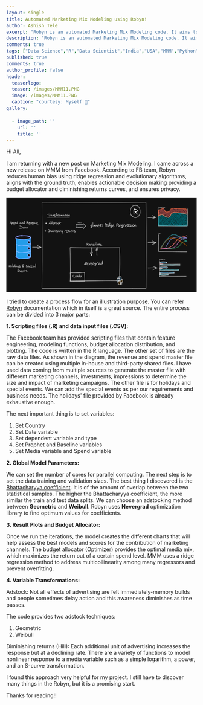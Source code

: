 ```yaml
---
layout: single
title: Automated Marketing Mix Modeling using Robyn!
author: Ashish Tele
excerpt: "Robyn is an automated Marketing Mix Modeling code. It aims to reduce human bias by means of ridge regression and revolutionary algorithms."
description: "Robyn is an automated Marketing Mix Modeling code. It aims to reduce human bias by means of ridge regression and revolutionary algorithms."
comments: true
tags: ["Data Science","R","Data Scientist","India","USA","MMM","Python","Market Mix Modeling"]
published: true
comments: true
author_profile: false
header:
  teaserlogo:
  teaser: /images/MMM11.PNG
  image: /images/MMM11.PNG
  caption: "courtesy: Myself 😬"
gallery:

  - image_path: ''
    url: ''
    title: ''
---
```

Hi All,

I am returning with a new post on Marketing Mix Modeling. I came across a new release on MMM from Facebook. According to FB team, Robyn reduces human bias using ridge regression and evolutionary algorithms, aligns with the ground truth, enables actionable decision making providing a budget allocator and diminishing returns curves, and ensures privacy. 

<p align="center">
  <img width="650" height="250" src="/images/MMM12.PNG">
</p>

I tried to create a process flow for an illustration purpose. You can refer [Robyn](https://github.com/facebookexperimental/Robyn) documentation which in itself is a great source. The entire process can be divided into 3 major parts:

**1. Scripting files (.R) and data input files (.CSV):**

The Facebook team has provided scripting files that contain feature engineering, modeling functions, budget allocation distribution, and plotting. The code is written in the R language. The other set of files are the raw data files. As shown in the diagram, the revenue and spend master file can be created using multiple in-house and third-party shared files. I have used data coming from multiple sources to generate the master file with different marketing channels, investments, impressions to determine the size and impact of marketing campaigns. The other file is for holidays and special events. We can add the special events as per our requirements and business needs. The holidays' file provided by Facebook is already exhaustive enough.

The next important thing is to set variables:
 1. Set Country
 2. Set Date variable
 3. Set dependent variable and type 
 4. Set Prophet and Baseline variables
 5. Set Media variable and Spend variable

**2. Global Model Parameters:**

We can set the number of cores for parallel computing. The next step is to set the data training and validation sizes. The best thing I discovered is the [Bhattacharyya coefficient](https://en.wikipedia.org/wiki/Bhattacharyya_distance). It is of the amount of overlap between the two statistical samples. The higher the Bhattacharyya coefficient, the more similar the train and test data splits. We can choose an adstocking method between **Geometric** and **Weibull**. Robyn uses **Nevergrad** optimization library to find optimum values for coefficients. 

**3. Result Plots and Budget Allocator:**

Once we run the iterations, the model creates the different charts that will help assess the best models and scores for the contribution of marketing channels. The budget allocator (Optimizer) provides the optimal media mix, which maximizes the return out of a certain spend level. MMM uses a ridge regression method to address multicollinearity among many regressors and prevent overfitting. 

**4. Variable Transformations:**

Adstock: Not all effects of advertising are felt immediately-memory builds and people sometimes delay action and this awareness diminishes as time passes.

The code provides two adstock techniques:
1. Geometric
2. Weibull

Diminishing returns (Hill): Each additional unit of advertising increases the response but at a declining rate. There are a variety of functions to model nonlinear response to a media variable such as a simple logarithm, a power, and an S-curve transformation.

I found this approach very helpful for my project. I still have to discover many things in the Robyn, but it is a promising start. 

Thanks for reading!!


